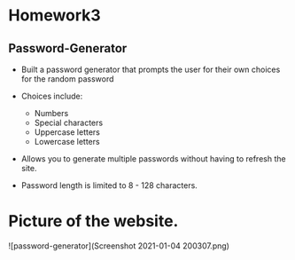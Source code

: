 # Homework3
## Password-Generator

* Built a password generator that prompts the user for their own choices for the random password

* Choices include:

  * Numbers
  * Special characters
  * Uppercase letters
  * Lowercase letters

* Allows you to generate multiple passwords without having to refresh the site.

* Password length is limited to 8 - 128 characters.

# Picture of the website.

![password-generator](Screenshot 2021-01-04 200307.png)


